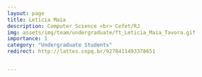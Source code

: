 ```yaml
---
layout: page
title: Letícia Maia
description: Computer Science <br> Cefet/RJ
img: assets/img/team/undergraduate/ft_Leticia_Maia_Tavora.gif
importance: 1
category: "Undergraduate Students"
redirect: http://lattes.cnpq.br/9278411493378651


---
```

